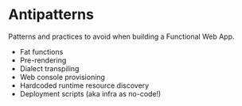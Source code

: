# Antipatterns

Patterns and practices to avoid when building a Functional Web App. 

- Fat functions
- Pre-rendering
- Dialect transpiling 
- Web console provisioning
- Hardcoded runtime resource discovery
- Deployment scripts (aka infra as no-code!)
